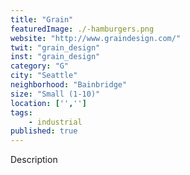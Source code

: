 ```yaml
---
title: "Grain"
featuredImage: ./-hamburgers.png
website: "http://www.graindesign.com/"
twit: "grain_design"
inst: "grain_design"
category: "G"
city: "Seattle"
neighborhood: "Bainbridge"
size: "Small (1-10)"
location: ['','']
tags:
    - industrial
published: true
---
```


Description

